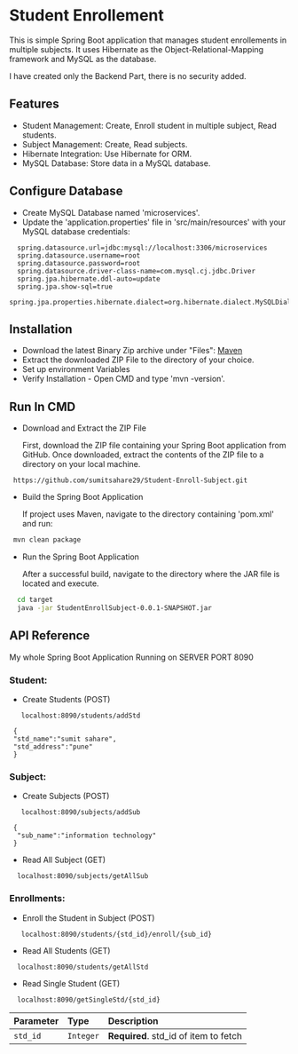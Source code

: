 
# Student Enrollement

This is simple Spring Boot application that manages student enrollements in multiple subjects. It uses Hibernate as the Object-Relational-Mapping framework and MySQL as the database.  

I have created only the Backend Part, there is no security added.



## Features

- Student Management: Create, Enroll student in multiple subject, Read students.
- Subject Management: Create, Read subjects.
- Hibernate Integration: Use Hibernate for ORM.
- MySQL Database: Store data in a MySQL database.


## Configure Database

 - Create MySQL Database named 'microservices'.
 - Update the 'application.properties' file in 'src/main/resources' with your MySQL database credentials:
 ```
   spring.datasource.url=jdbc:mysql://localhost:3306/microservices
   spring.datasource.username=root
   spring.datasource.password=root
   spring.datasource.driver-class-name=com.mysql.cj.jdbc.Driver
   spring.jpa.hibernate.ddl-auto=update
   spring.jpa.show-sql=true
   spring.jpa.properties.hibernate.dialect=org.hibernate.dialect.MySQLDialect

   ```
## Installation

- Download the latest Binary Zip archive under "Files": [Maven](https://maven.apache.org/download.cgi)
- Extract the downloaded ZIP File to the directory of your choice.
- Set up environment Variables
- Verify Installation - Open CMD and type 'mvn -version'.


    
## Run In CMD
- Download and Extract the ZIP File

  First, download the ZIP file containing your Spring Boot application from GitHub. Once  downloaded, extract the contents of the ZIP file to a directory on your local machine.

```
 https://github.com/sumitsahare29/Student-Enroll-Subject.git
```

- Build the Spring Boot Application
  
  If project uses Maven, navigate to the directory containing 'pom.xml' and run:

```bash
 mvn clean package
```

- Run the Spring Boot Application
  
  After a successful build, navigate to the directory where the JAR file is located and execute.

```bash
  cd target
  java -jar StudentEnrollSubject-0.0.1-SNAPSHOT.jar
```


## API Reference

My whole Spring Boot Application Running on SERVER PORT 8090

### Student:

- Create Students (POST)
  
```http
   localhost:8090/students/addStd
```
     {
     "std_name":"sumit sahare",
     "std_address":"pune"
     }


### Subject:

- Create Subjects (POST)
  
```http
   localhost:8090/subjects/addSub
```
   
     {
      "sub_name":"information technology"
     }


-  Read All Subject (GET)

```http
  localhost:8090/subjects/getAllSub
```

 ### Enrollments:

- Enroll the Student in Subject (POST)
  
```http
   localhost:8090/students/{std_id}/enroll/{sub_id}
``` 


- Read All Students (GET)

```http
  localhost:8090/students/getAllStd
```

- Read Single Student (GET)

```http
  localhost:8090/getSingleStd/{std_id}
```

| Parameter | Type     | Description                       |
| :-------- | :------- | :-------------------------------- |
| `std_id`      | `Integer` | **Required**. std_id of item to fetch |

  

